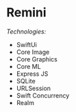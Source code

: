 # Remini 
  *Technologies:*

   - SwiftUi
   - Core Image
   - Core Graphics
   - Core ML
   - Express JS
   - SQLite
   - URLSession
   - Swift Concurrency
   - Realm 

